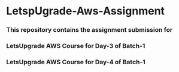 # LetspUgrade-Aws-Assignment
### This repository contains the assignment submission for 
### LetsUpgrade AWS Course for Day-3 of Batch-1
### LetsUpgrade AWS Course for Day-4 of Batch-1
